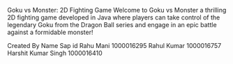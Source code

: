 Goku vs Monster: 2D Fighting Game Welcome to Goku vs Monster
a thrilling 2D fighting game developed in Java where players can take control of the legendary Goku from the Dragon Ball series and engage in an epic battle against a formidable monster!



Created By
Name                 Sap id
Rahu Mani            1000016295
Rahul Kumar          1000016757
Harshit Kumar Singh  1000016410
